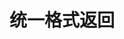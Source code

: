 
# 统一格式返回
<!-- 

Spring Boot 无侵入式 实现API接口统一JSON格式返回 
https://mp.weixin.qq.com/s/7FYi2HTzY_XmuI_HtHWMFA



API 接口，统一格式返回！你学到了么
https://mp.weixin.qq.com/s/waeA8k07jiqKtM0GSrLs-Q
返回格式统一处理
https://mp.weixin.qq.com/s/zuNGvdUD5A0uHVPlBLR6pQ
返回格式统一处理一下吗？
https://mp.weixin.qq.com/s/zuNGvdUD5A0uHVPlBLR6pQ
Java 如何设计 API 接口，实现统一格式返回？
https://mp.weixin.qq.com/s/lvU8Zfn8Kgi4K2boJyN74g
如何设计 API 接口，实现统一格式返回？
https://mp.weixin.qq.com/s?__biz=Mzg2MjEwMjI1Mg==&mid=2247489456&idx=2&sn=ba49f7725047e96ecdf238e365b32b9e&chksm=ce0da033f97a2925275117466ccc347225c3de36551141f8175f450ef611f214e447296b2bb9&mpshare=1&scene=1&srcid=&sharer_sharetime=1569687679692&sharer_shareid=b256218ead787d58e0b58614a973d00d&key=2a4ff15fdd8463461d5ae6d6e4ca3a6126337385ea0b3c92a3a3ef6c9bbb43aec7df61561b59df06200410b1e8d4d4a10724fda4b4809fe12351deb76f93982bca51295fe490dfdf3ee57e83776eed4f&ascene=1&uin=MTE1MTYxNzY2MQ%3D%3D&devicetype=Windows+10&version=62060844&lang=zh_CN&pass_ticket=ZL%2FeHfhqz1QMMFsEMfVJBwZJ4lL9DTl1Z1M7e%2B%2FErhZY%2FUzuHIeMnYBVzJS6sOGw
每天用SpringBoot，还不懂RESTful API返回统一数据格式是怎么实现的？
https://mp.weixin.qq.com/s?__biz=Mzg3NjIxMjA1Ng==&mid=2247483905&idx=1&sn=99d294f0ee5127e827a879a8c96ec08d&chksm=cf34f836f84371204af5feefca42a8260f03a7327ebe823827d09cb6557c50fc682750b3b0e6&mpshare=1&scene=1&srcid=&sharer_sharetime=1565570700156&sharer_shareid=b256218ead787d58e0b58614a973d00d&key=dd204f3b2a2710ed13be39ac3410e31c184afdb008aa5249bb42b2512a622275df6b03ff5c0162a5a4b30536d234acf346a4fb048372028c9fd4d448d2719d633c2d4df4a5ee6f1a266dea45a8b1878f&ascene=1&uin=MTE1MTYxNzY2MQ%3D%3D&devicetype=Windows+10&version=62060844&lang=zh_CN&pass_ticket=oT0it1gmQ1l7dOnfzguywFPaXJt%2BxRB5L6ht7saCKkBGvAU9kQzDkOmdeCCM7H0X
Spring Boot 无侵入式 实现API接口统一JSON格式返回
https://mp.weixin.qq.com/s/QnNPi5sjirurJBLRt1oN8g



Java项目构建基础：统一结果，统一异常，统一日志 
https://mp.weixin.qq.com/s/kTmHkH-uHBzwDYqw93KatQ

-->
